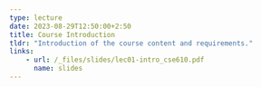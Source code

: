 ```yaml
---
type: lecture
date: 2023-08-29T12:50:00+2:50
title: Course Introduction 
tldr: "Introduction of the course content and requirements."
links: 
    - url: /_files/slides/lec01-intro_cse610.pdf
      name: slides
---
```


